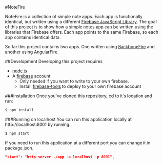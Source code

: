 #NoteFire

NoteFire is a collection of simple note apps. Each app is functionally identical, but written using a different  [Firebase JavaScript Library](https://www.firebase.com/docs/web/libraries/). The goal of this project is to show how a simple notes app can be written using the libraries that Firebase offers. Each app points to the same Firebase, so each app contains identical data.

So far this project contains two apps. One written using [BackboneFire](https://www.firebase.com/docs/web/libraries/backbone/quickstart.html) and another using [AngularFire](https://www.firebase.com/docs/web/libraries/angular/).

##Development
Developing this project requires
* [node.js](http://nodejs.org/)
* A [firebase](http://www.firebase.com) account
  * Only needed if you want to write to your own firebase.
  * Install [firebase-tools](https://www.npmjs.com/package/firebase-tools) to deploy to your own firebase account

###Installation
Once you've cloned this repository, cd to it's location and run:

```bash
$ npm install
```

###Running on localhost
You can run this application locally at http://localhost:8001 by running:
```bash
$ npm start
```

If you need to run this application at a different port you can change it in package.json.
```json
"start": "http-server ./app -a localhost -p 8001",
```
